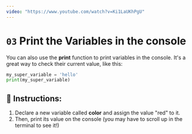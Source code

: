 ```yaml
---
video: "https://www.youtube.com/watch?v=Ki1LaUKhPgU"
---
```


# `03` Print the Variables in the console

You can also use the **print** function to print variables in the console. It's a great way to check their current value, like this:
```py
my_super_variable = 'hello'
print(my_super_variable)
```

## 📝 Instructions:

1. Declare a new variable called **color** and assign the value "red" to it.
2. Then, print its value on the console (you may have to scroll up in the terminal to see it!)
